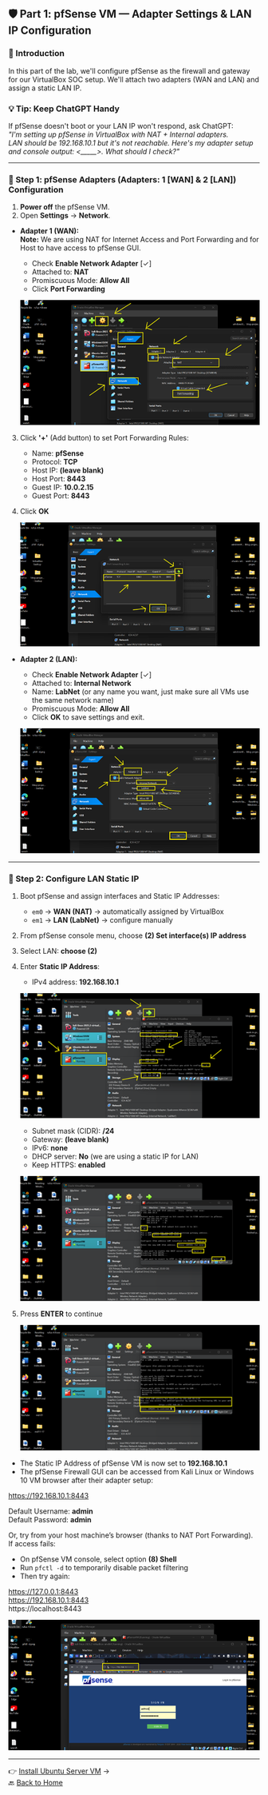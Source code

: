 ﻿## 🛡️ Part 1: pfSense VM — Adapter Settings & LAN IP Configuration

### 📌 Introduction
In this part of the lab, we'll configure pfSense as the firewall and 
gateway for our VirtualBox SOC setup. We'll attach two adapters (WAN and LAN) 
and assign a static LAN IP.

### 💡 Tip: Keep ChatGPT Handy
If pfSense doesn't boot or your LAN IP won't respond, ask ChatGPT:  
*"I'm setting up pfSense in VirtualBox with NAT + Internal adapters.  
LAN should be 192.168.10.1 but it's not reachable. Here's my adapter 
setup and console output: <_____>. What should I check?"*

---

### 🔹 Step 1: pfSense Adapters (Adapters: 1 [WAN] & 2 [LAN]) Configuration

1. **Power off** the pfSense VM.
2. Open **Settings** → **Network**.

- **Adapter 1 (WAN):**  
  **Note:** We are using NAT for Internet Access and Port Forwarding and for Host to have access to pfSense GUI.  
  - Check **Enable Network Adapter** [✓]  
  - Attached to: **NAT**  
  - Promiscuous Mode: **Allow All**  
  - Click **Port Forwarding**

  ![](../images/9p1-images/Pf1.png)

3. Click **'+'** (Add button) to set Port Forwarding Rules:
   - Name: **pfSense**  
   - Protocol: **TCP**  
   - Host IP: **(leave blank)**  
   - Host Port: **8443**  
   - Guest IP: **10.0.2.15**  
   - Guest Port: **8443**

4. Click **OK**

   ![](../images/9p1-images/Pf2.png)

- **Adapter 2 (LAN):**  
  - Check **Enable Network Adapter** [✓]  
  - Attached to: **Internal Network**  
  - Name: **LabNet** (or any name you want, just make sure all VMs use the same network name)  
  - Promiscuous Mode: **Allow All**  
  - Click **OK** to save settings and exit.  

  ![](../images/9p1-images/Pf3.png)

---

### 🔹 Step 2: Configure LAN Static IP

1. Boot pfSense and assign interfaces and Static IP Addresses:
   - `em0` → **WAN (NAT)** → automatically assigned by VirtualBox  
   - `em1` → **LAN (LabNet)** → configure manually  

2. From pfSense console menu, choose **(2) Set interface(s) IP address**  
3. Select LAN: **choose (2)**  
4. Enter **Static IP Address**:  
   - IPv4 address: **192.168.10.1**  

   ![](../images/9p1-images/Pf4.png)

   - Subnet mask (CIDR): **/24**  
   - Gateway: **(leave blank)**  
   - IPv6: **none**  
   - DHCP server: **No** (we are using a static IP for LAN)  
   - Keep HTTPS: **enabled**  

   ![](../images/9p1-images/Pf5.png)

5. Press **ENTER** to continue  

   ![](../images/9p1-images/Pf6.png)

- The Static IP Address of pfSense VM is now set to **192.168.10.1**  
- The pfSense Firewall GUI can be accessed from Kali Linux or Windows 10 VM browser after their adapter setup:  

https://192.168.10.1:8443

Default Username: **admin**  
Default Password: **admin**

Or, try from your host machine’s browser (thanks to NAT Port Forwarding).  
If access fails:  
- On pfSense VM console, select option **(8) Shell**  
- Run `pfctl -d` to temporarily disable packet filtering  
- Then try again:  

https://127.0.0.1:8443<br>
https://192.168.10.1:8443<br>
https://localhost:8443

![](../images/9p1-images/Pf7.png)

---


👉 [Install Ubuntu Server VM](/4UbuntuServerVM_page.md) →  
🔙 [Back to Home](../index.md) 
